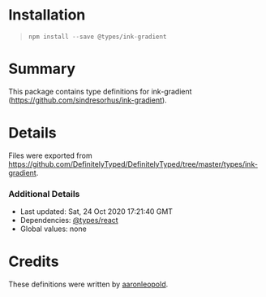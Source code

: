 # Installation
> `npm install --save @types/ink-gradient`

# Summary
This package contains type definitions for ink-gradient (https://github.com/sindresorhus/ink-gradient).

# Details
Files were exported from https://github.com/DefinitelyTyped/DefinitelyTyped/tree/master/types/ink-gradient.

### Additional Details
 * Last updated: Sat, 24 Oct 2020 17:21:40 GMT
 * Dependencies: [@types/react](https://npmjs.com/package/@types/react)
 * Global values: none

# Credits
These definitions were written by [aaronleopold](https://github.com/aaronleopold).
